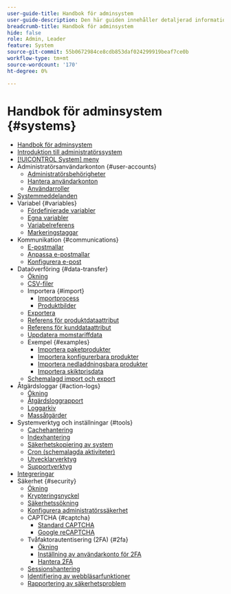 ```yaml
---
user-guide-title: Handbok för adminsystem
user-guide-description: Den här guiden innehåller detaljerad information om administratörssäkerhet, underhållsåtgärder och systemomfattande resurser som stöder organisationsfunktioner i din Adobe Commerce-butik.
breadcrumb-title: Handbok för adminsystem
hide: false
role: Admin, Leader
feature: System
source-git-commit: 55b0672984ce8cdb853daf024299919beaf7ce0b
workflow-type: tm+mt
source-wordcount: '170'
ht-degree: 0%

---
```



# Handbok för adminsystem {#systems}

- [Handbok för adminsystem](guide-overview.md)
- [Introduktion till administratörssystem](introduction.md)
- [[!UICONTROL System] meny](system-menu.md)
- Administratörsanvändarkonton {#user-accounts}
   - [Administratörsbehörigheter](permissions.md)
   - [Hantera användarkonton](permissions-users-all.md)
   - [Användarroller](permissions-user-roles.md)
- [Systemmeddelanden](notifications.md)
- Variabel {#variables}
   - [Fördefinierade variabler](variables-predefined.md)
   - [Egna variabler](variables-custom.md)
   - [Variabelreferens](variables-reference.md)
   - [Markeringstaggar](markup-tags.md)
- Kommunikation {#communications}
   - [E-postmallar](email-templates.md)
   - [Anpassa e-postmallar](email-template-custom.md)
   - [Konfigurera e-post](email-communications.md)
- Dataöverföring {#data-transfer}
   - [Ökning](data-transfer.md)
   - [CSV-filer](data-csv.md)
   - Importera {#import}
      - [Importprocess](data-import.md)
      - [Produktbilder](data-import-product-images.md)
   - [Exportera](data-export.md)
   - [Referens för produktdataattribut](data-attributes-product.md)
   - [Referens för kunddataattribut](data-attributes-customer.md)
   - [Uppdatera momstariffdata](data-transfer-tax-rates.md)
   - Exempel {#examples}
      - [Importera paketprodukter](data-transfer-bundle-products.md)
      - [Importera konfigurerbara produkter](data-transfer-configurable-products.md)
      - [Importera nedladdningsbara produkter](data-transfer-downloadable-products.md)
      - [Importera skiktprisdata](data-import-price-tier.md)
   - [Schemalagd import och export](data-scheduled-import-export.md)
- Åtgärdsloggar {#action-logs}
   - [Ökning](action-log.md)
   - [Åtgärdsloggrapport](action-log-report.md)
   - [Loggarkiv](action-log-archive.md)
   - [Massåtgärder](action-log-bulk-actions.md)
- Systemverktyg och inställningar {#tools}
   - [Cachehantering](cache-management.md)
   - [Indexhantering](index-management.md)
   - [Säkerhetskopiering av system](backups.md)
   - [Cron (schemalagda aktiviteter)](cron.md)
   - [Utvecklarverktyg](developer-tools.md)
   - [Supportverktyg](support.md)
- [Integreringar](integrations.md)
- Säkerhet {#security}
   - [Ökning](security.md)
   - [Krypteringsnyckel](encryption-key.md)
   - [Säkerhetssökning](security-scan.md)
   - [Konfigurera administratörssäkerhet](security-admin.md)
   - CAPTCHA {#captcha}
      - [Standard CAPTCHA](security-captcha.md)
      - [Google reCAPTCHA](security-google-recaptcha.md)
   - Tvåfaktorautentisering (2FA) {#2fa}
      - [Ökning](security-two-factor-authentication.md)
      - [Inställning av användarkonto för 2FA](security-two-factor-authentication-use.md)
      - [Hantera 2FA](security-two-factor-authentication-manage.md)
   - [Sessionshantering](security-session-management.md)
   - [Identifiering av webbläsarfunktioner](security-browser-capabilities-detection.md)
   - [Rapportering av säkerhetsproblem](security-issue-reporting.md)
